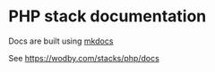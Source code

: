 # PHP stack documentation

Docs are built using [mkdocs](http://www.mkdocs.org)

See https://wodby.com/stacks/php/docs
